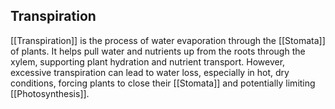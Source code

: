 ## Transpiration  
[[Transpiration]] is the process of water evaporation through the [[Stomata]] of plants. It helps pull water and nutrients up from the roots through the xylem, supporting plant hydration and nutrient transport. However, excessive transpiration can lead to water loss, especially in hot, dry conditions, forcing plants to close their [[Stomata]] and potentially limiting [[Photosynthesis]].